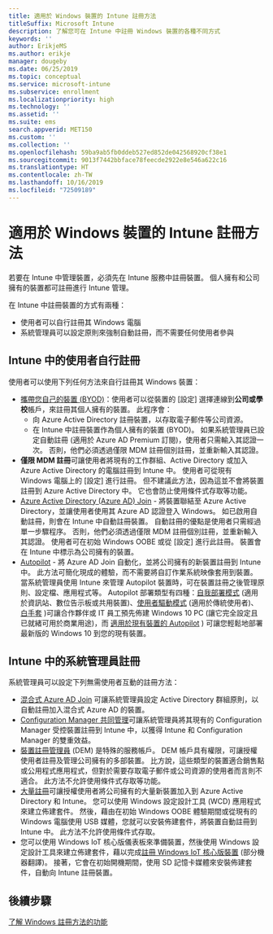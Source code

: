 ```yaml
---
title: 適用於 Windows 裝置的 Intune 註冊方法
titleSuffix: Microsoft Intune
description: 了解您可在 Intune 中註冊 Windows 裝置的各種不同方式
keywords: ''
author: ErikjeMS
ms.author: erikje
manager: dougeby
ms.date: 06/25/2019
ms.topic: conceptual
ms.service: microsoft-intune
ms.subservice: enrollment
ms.localizationpriority: high
ms.technology: ''
ms.assetid: ''
ms.suite: ems
search.appverid: MET150
ms.custom: ''
ms.collection: ''
ms.openlocfilehash: 59ba9ab5fb0ddeb527ed852de042568920cf38e1
ms.sourcegitcommit: 9013f7442bbface78feecde2922e8e546a622c16
ms.translationtype: HT
ms.contentlocale: zh-TW
ms.lasthandoff: 10/16/2019
ms.locfileid: "72509189"
---
```

# <a name="intune-enrollment-methods-for-windows-devices"></a>適用於 Windows 裝置的 Intune 註冊方法

若要在 Intune 中管理裝置，必須先在 Intune 服務中註冊裝置。 個人擁有和公司擁有的裝置都可註冊進行 Intune 管理。 

在 Intune 中註冊裝置的方式有兩種：
- 使用者可以自行註冊其 Windows 電腦 
- 系統管理員可以設定原則來強制自動註冊，而不需要任何使用者參與

## <a name="user-self-enrollment-in-intune"></a>Intune 中的使用者自行註冊

使用者可以使用下列任何方法來自行註冊其 Windows 裝置：

- [攜帶您自己的裝置 (BYOD)](https://docs.microsoft.com/intune-user-help/enroll-windows-10-device)：使用者可以從裝置的 [設定]  選擇連線到**公司或學校**帳戶，來註冊其個人擁有的裝置。 此程序會：
  - 向 Azure Active Directory 註冊裝置，以存取電子郵件等公司資源。
  - 在 Intune 中註冊裝置作為個人擁有的裝置 (BYOD)。
如果系統管理員已設定自動註冊 (適用於 Azure AD Premium 訂閱)，使用者只需輸入其認證一次。 否則，他們必須透過僅限 MDM 註冊個別註冊，並重新輸入其認證。  
- **僅限 MDM 註冊**可讓使用者將現有的工作群組、Active Directory 或加入 Azure Active Directory 的電腦註冊到 Intune 中。 使用者可從現有 Windows 電腦上的 [設定] 進行註冊。 但不建議此方法，因為這並不會將裝置註冊到 Azure Active Directory 中。 它也會防止使用條件式存取等功能。
- [Azure Active Directory (Azure AD) Join](https://docs.microsoft.com/azure/active-directory/user-help/user-help-join-device-on-network) - 將裝置聯結至 Azure Active Directory，並讓使用者使用其 Azure AD 認證登入 Windows。 如已啟用自動註冊，則會在 Intune 中自動註冊裝置。 自動註冊的優點是使用者只需經過單一步驟程序。 否則，他們必須透過僅限 MDM 註冊個別註冊，並重新輸入其認證。 使用者可在初始 Windows OOBE 或從 [設定] 進行此註冊。 裝置會在 Intune 中標示為公司擁有的裝置。
- [Autopilot](enrollment-autopilot.md) - 將 Azure AD Join 自動化，並將公司擁有的新裝置註冊到 Intune 中。 此方法可簡化現成的體驗，而不需要將自訂作業系統映像套用到裝置。 當系統管理員使用 Intune 來管理 Autopilot 裝置時，可在裝置註冊之後管理原則、設定檔、應用程式等。  Autopilot 部署類型有四種：[自我部署模式](https://docs.microsoft.com/windows/deployment/windows-autopilot/self-deploying) (適用於資訊站、數位告示板或共用裝置)、[使用者驅動模式](https://docs.microsoft.com/windows/deployment/windows-autopilot/user-driven) (適用於傳統使用者)、[白手套](https://docs.microsoft.com/windows/deployment/windows-autopilot/white-glove) )可讓合作夥伴或 IT 員工預先佈建 Windows 10 PC (讓它完全設定且已就緒可用於商業用途)，而 [適用於現有裝置的 Autopilot](https://docs.microsoft.com/windows/deployment/windows-autopilot/existing-devices) ) 可讓您輕鬆地部署最新版的 Windows 10 到您的現有裝置。

## <a name="administrator-based-enrollment-in-intune"></a>Intune 中的系統管理員註冊

系統管理員可以設定下列無需使用者互動的註冊方法：

- [混合式 Azure AD Join](https://docs.microsoft.com/windows/client-management/mdm/enroll-a-windows-10-device-automatically-using-group-policy) 可讓系統管理員設定 Active Directory 群組原則，以自動註冊加入混合式 Azure AD 的裝置。 
- [Configuration Manager 共同管理](https://docs.microsoft.com/sccm/comanage/overview)可讓系統管理員將其現有的 Configuration Manager 受控裝置註冊到 Intune 中，以獲得 Intune 和 Configuration Manager 的雙重效益。 
- [裝置註冊管理員](device-enrollment-manager-enroll.md) (DEM) 是特殊的服務帳戶。 DEM 帳戶具有權限，可讓授權使用者註冊及管理公司擁有的多部裝置。 比方說，這些類型的裝置適合銷售點或公用程式應用程式，但對於需要存取電子郵件或公司資源的使用者而言則不適合。 此方法不允許使用條件式存取等功能。 
- [大量註冊](../windows-bulk-enroll.md)可讓授權使用者將公司擁有的大量新裝置加入到 Azure Active Directory 和 Intune。 您可以使用 Windows 設定設計工具 (WCD) 應用程式來建立佈建套件。 然後，藉由在初始 Windows OOBE 體驗期間或從現有的 Windows 電腦使用 USB 媒體，您就可以安裝佈建套件，將裝置自動註冊到 Intune 中。 此方法不允許使用條件式存取。 
- 您可以使用 Windows IoT 核心版儀表板來準備裝置，然後使用 Windows 設定設計工具來建立佈建套件，藉以完成[註冊 Windows IoT 核心版裝置](https://docs.microsoft.com/windows/iot-core/manage-your-device/intunedeviceenrollment) \(部分機器翻譯\)。 接著，它會在初始開機期間，使用 SD 記憶卡媒體來安裝佈建套件，自動向 Intune 註冊裝置。

## <a name="next-steps"></a>後續步驟

[了解 Windows 註冊方法的功能](enrollment-method-capab.md)
